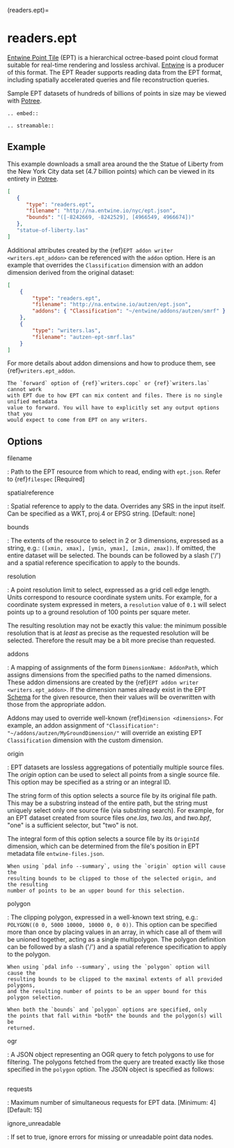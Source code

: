 (readers.ept)=

# readers.ept

[Entwine Point Tile] (EPT) is a hierarchical octree-based point cloud format
suitable for real-time rendering and lossless archival.  [Entwine] is a
producer of this format.  The EPT Reader supports reading data from the
EPT format, including spatially accelerated queries and file reconstruction
queries.

Sample EPT datasets of hundreds of billions of points in size may be viewed
with [Potree].

```{eval-rst}
.. embed::
```

```{eval-rst}
.. streamable::
```

## Example

This example downloads a small area around the the Statue of Liberty from the New York City data set (4.7 billion points) which can be viewed in its entirety in [Potree].

```json
[
   {
      "type": "readers.ept",
      "filename": "http://na.entwine.io/nyc/ept.json",
      "bounds": "([-8242669, -8242529], [4966549, 4966674])"
   },
   "statue-of-liberty.las"
]
```

Additional attributes created by the
{ref}`EPT addon writer <writers.ept_addon>` can be referenced with the `addon` option.  Here is an example that overrides the `Classification` dimension with an addon dimension derived from the original dataset:

```json
[
    {
        "type": "readers.ept",
        "filename": "http://na.entwine.io/autzen/ept.json",
        "addons": { "Classification": "~/entwine/addons/autzen/smrf" }
    },
    {
        "type": "writers.las",
        "filename": "autzen-ept-smrf.las"
    }
]
```

For more details about addon dimensions and how to produce them, see {ref}`writers.ept_addon`.

```{note}
The `forward` option of {ref}`writers.copc` or {ref}`writers.las` cannot work
with EPT due to how EPT can mix content and files. There is no single unified metadata
value to forward. You will have to explicitly set any output options that you
would expect to come from EPT on any writers.
```

## Options

filename

: Path to the EPT resource from which to read, ending with `ept.json`. 
  Refer to {ref}`filespec` \[Required\]

spatialreference

: Spatial reference to apply to the data.  Overrides any SRS in the input
  itself.  Can be specified as a WKT, proj.4 or EPSG string. \[Default: none\]

bounds

: The extents of the resource to select in 2 or 3 dimensions, expressed as a string,
  e.g.: `([xmin, xmax], [ymin, ymax], [zmin, zmax])`.  If omitted, the entire dataset
  will be selected. The bounds can be followed by a slash ('/') and a spatial reference
  specification to apply to the bounds.

resolution

: A point resolution limit to select, expressed as a grid cell edge length.  Units
  correspond to resource coordinate system units.  For example, for a coordinate system
  expressed in meters, a `resolution` value of `0.1` will select points up to a
  ground resolution of 100 points per square meter.

  The resulting resolution may not be exactly this value: the minimum possible resolution
  that is at *least* as precise as the requested resolution will be selected.  Therefore
  the result may be a bit more precise than requested.

addons

: A mapping of assignments of the form `DimensionName: AddonPath`, which
  assigns dimensions from the specified paths to the named dimensions.
  These addon dimensions are created by the
  {ref}`EPT addon writer <writers.ept_addon>`.  If the dimension names
  already exist in the EPT [Schema] for the given resource, then their
  values will be overwritten with those from the appropriate addon.

  Addons may used to override well-known {ref}`dimension <dimensions>`.  For example,
  an addon assignment of `"Classification": "~/addons/autzen/MyGroundDimension/"`
  will override an existing EPT `Classification` dimension with the custom dimension.

origin

: EPT datasets are lossless aggregations of potentially multiple source
  files.  The *origin* option can be used to select all points from a
  single source file.  This option may be specified as a string or an
  integral ID.

  The string form of this option selects a source file by its original
  file path.  This may be a substring instead of the entire path, but
  the string must uniquely select only one source file (via substring
  search).  For example, for an EPT dataset created from source files
  *one.las*, *two.las*, and *two.bpf*, "one" is a sufficient selector,
  but "two" is not.

  The integral form of this option selects a source file by its `OriginId`
  dimension, which can be determined from  the file's position in EPT
  metadata file `entwine-files.json`.

```{note}
When using `pdal info --summary`, using the `origin` option will cause the
resulting bounds to be clipped to those of the selected origin, and the resulting
number of points to be an upper bound for this selection.
```

polygon

: The clipping polygon, expressed in a well-known text string,
  e.g.: `POLYGON((0 0, 5000 10000, 10000 0, 0 0))`.  This option can be
  specified more than once by placing values in an array, in which case all of
  them will be unioned together, acting as a single multipolygon. The polygon definition
  can be followed by a slash ('/') and a spatial reference specification to apply to
  the polygon.

```{note}
When using `pdal info --summary`, using the `polygon` option will cause the
resulting bounds to be clipped to the maximal extents of all provided polygons,
and the resulting number of points to be an upper bound for this polygon selection.
```

```{note}
When both the `bounds` and `polygon` options are specified, only
the points that fall within *both* the bounds and the polygon(s) will be
returned.
```

ogr

: A JSON object representing an OGR query to fetch polygons to use for filtering. The polygons
  fetched from the query are treated exactly like those specified in the `polygon` option.
  The JSON object is specified as follows:

```{include} ogr_json.md
```

requests

: Maximum number of simultaneous requests for EPT data. \[Minimum: 4\] \[Default: 15\]

ignore_unreadable

: If set to true, ignore errors for missing or unreadable point data nodes.

[entwine]: https://entwine.io/
[entwine point tile]: https://entwine.io/entwine-point-tile.html
[potree]: http://potree.entwine.io/data/nyc.html
[schema]: https://entwine.io/entwine-point-tile.html#schema

